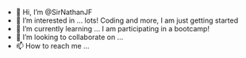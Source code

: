- 👋 Hi, I’m @SirNathanJF
- 👀 I’m interested in ... lots! Coding and more, I am just getting started
- 🌱 I’m currently learning ... I am participating in a bootcamp!
- 💞️ I’m looking to collaborate on ...
- 📫 How to reach me ...

<!---
SirNathanJF/SirNathanJF is a ✨ special ✨ repository because its `README.md` (this file) appears on your GitHub profile.
You can click the Preview link to take a look at your changes.
--->
